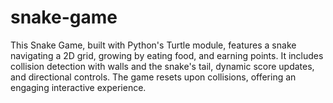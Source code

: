 # snake-game
This Snake Game, built with Python's Turtle module, features a snake navigating a 2D grid, growing by eating food, and earning points. It includes collision detection with walls and the snake's tail, dynamic score updates, and directional controls. The game resets upon collisions, offering an engaging interactive experience.
